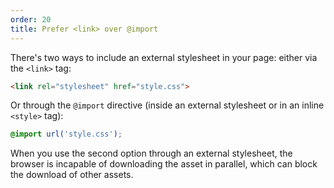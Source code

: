 ```yaml
---
order: 20
title: Prefer <link> over @import
---
```


There's two ways to include an external stylesheet in your page: either via the `<link>` tag:

```html
<link rel="stylesheet" href="style.css">
```

Or through the `@import` directive (inside an external stylesheet or in an inline `<style>` tag):

```css
@import url('style.css');
```

When you use the second option through an external stylesheet, the browser is incapable of downloading the asset in parallel, which can block the download of other assets.
